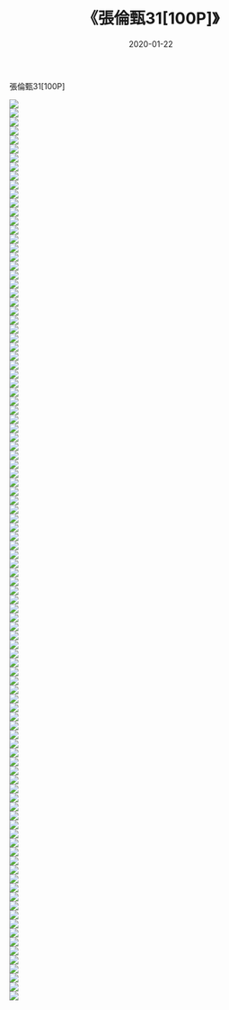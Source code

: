 ﻿---
layout: post
title:  《張倫甄31[100P]》
date:   2020-01-22
img: http://img.660000.xyz/Sharelink/唯美/2020/張倫甄31[100P]/000.jpg
categories: [美女, 清纯, 唯美]
---

張倫甄31[100P]

  ![](http://img.660000.xyz/Sharelink/唯美/2020/張倫甄31[100P]/001.jpg) <br> ![](http://img.660000.xyz/Sharelink/唯美/2020/張倫甄31[100P]/002.jpg) <br> ![](http://img.660000.xyz/Sharelink/唯美/2020/張倫甄31[100P]/003.jpg) <br> ![](http://img.660000.xyz/Sharelink/唯美/2020/張倫甄31[100P]/004.jpg) <br> ![](http://img.660000.xyz/Sharelink/唯美/2020/張倫甄31[100P]/005.jpg) <br> ![](http://img.660000.xyz/Sharelink/唯美/2020/張倫甄31[100P]/006.jpg) <br> ![](http://img.660000.xyz/Sharelink/唯美/2020/張倫甄31[100P]/007.jpg) <br> ![](http://img.660000.xyz/Sharelink/唯美/2020/張倫甄31[100P]/008.jpg) <br> ![](http://img.660000.xyz/Sharelink/唯美/2020/張倫甄31[100P]/009.jpg) <br> ![](http://img.660000.xyz/Sharelink/唯美/2020/張倫甄31[100P]/010.jpg) <br> ![](http://img.660000.xyz/Sharelink/唯美/2020/張倫甄31[100P]/011.jpg) <br> ![](http://img.660000.xyz/Sharelink/唯美/2020/張倫甄31[100P]/012.jpg) <br> ![](http://img.660000.xyz/Sharelink/唯美/2020/張倫甄31[100P]/013.jpg) <br> ![](http://img.660000.xyz/Sharelink/唯美/2020/張倫甄31[100P]/014.jpg) <br> ![](http://img.660000.xyz/Sharelink/唯美/2020/張倫甄31[100P]/015.jpg) <br> ![](http://img.660000.xyz/Sharelink/唯美/2020/張倫甄31[100P]/016.jpg) <br> ![](http://img.660000.xyz/Sharelink/唯美/2020/張倫甄31[100P]/017.jpg) <br> ![](http://img.660000.xyz/Sharelink/唯美/2020/張倫甄31[100P]/018.jpg) <br> ![](http://img.660000.xyz/Sharelink/唯美/2020/張倫甄31[100P]/019.jpg) <br> ![](http://img.660000.xyz/Sharelink/唯美/2020/張倫甄31[100P]/020.jpg) <br> ![](http://img.660000.xyz/Sharelink/唯美/2020/張倫甄31[100P]/021.jpg) <br> ![](http://img.660000.xyz/Sharelink/唯美/2020/張倫甄31[100P]/022.jpg) <br> ![](http://img.660000.xyz/Sharelink/唯美/2020/張倫甄31[100P]/023.jpg) <br> ![](http://img.660000.xyz/Sharelink/唯美/2020/張倫甄31[100P]/024.jpg) <br> ![](http://img.660000.xyz/Sharelink/唯美/2020/張倫甄31[100P]/025.jpg) <br> ![](http://img.660000.xyz/Sharelink/唯美/2020/張倫甄31[100P]/026.jpg) <br> ![](http://img.660000.xyz/Sharelink/唯美/2020/張倫甄31[100P]/027.jpg) <br> ![](http://img.660000.xyz/Sharelink/唯美/2020/張倫甄31[100P]/028.jpg) <br> ![](http://img.660000.xyz/Sharelink/唯美/2020/張倫甄31[100P]/029.jpg) <br> ![](http://img.660000.xyz/Sharelink/唯美/2020/張倫甄31[100P]/030.jpg) <br> ![](http://img.660000.xyz/Sharelink/唯美/2020/張倫甄31[100P]/031.jpg) <br> ![](http://img.660000.xyz/Sharelink/唯美/2020/張倫甄31[100P]/032.jpg) <br> ![](http://img.660000.xyz/Sharelink/唯美/2020/張倫甄31[100P]/033.jpg) <br> ![](http://img.660000.xyz/Sharelink/唯美/2020/張倫甄31[100P]/034.jpg) <br> ![](http://img.660000.xyz/Sharelink/唯美/2020/張倫甄31[100P]/035.jpg) <br> ![](http://img.660000.xyz/Sharelink/唯美/2020/張倫甄31[100P]/036.jpg) <br> ![](http://img.660000.xyz/Sharelink/唯美/2020/張倫甄31[100P]/037.jpg) <br> ![](http://img.660000.xyz/Sharelink/唯美/2020/張倫甄31[100P]/038.jpg) <br> ![](http://img.660000.xyz/Sharelink/唯美/2020/張倫甄31[100P]/039.jpg) <br> ![](http://img.660000.xyz/Sharelink/唯美/2020/張倫甄31[100P]/040.jpg) <br> ![](http://img.660000.xyz/Sharelink/唯美/2020/張倫甄31[100P]/041.jpg) <br> ![](http://img.660000.xyz/Sharelink/唯美/2020/張倫甄31[100P]/042.jpg) <br> ![](http://img.660000.xyz/Sharelink/唯美/2020/張倫甄31[100P]/043.jpg) <br> ![](http://img.660000.xyz/Sharelink/唯美/2020/張倫甄31[100P]/044.jpg) <br> ![](http://img.660000.xyz/Sharelink/唯美/2020/張倫甄31[100P]/045.jpg) <br> ![](http://img.660000.xyz/Sharelink/唯美/2020/張倫甄31[100P]/046.jpg) <br> ![](http://img.660000.xyz/Sharelink/唯美/2020/張倫甄31[100P]/047.jpg) <br> ![](http://img.660000.xyz/Sharelink/唯美/2020/張倫甄31[100P]/048.jpg) <br> ![](http://img.660000.xyz/Sharelink/唯美/2020/張倫甄31[100P]/049.jpg) <br> ![](http://img.660000.xyz/Sharelink/唯美/2020/張倫甄31[100P]/050.jpg) <br> ![](http://img.660000.xyz/Sharelink/唯美/2020/張倫甄31[100P]/051.jpg) <br> ![](http://img.660000.xyz/Sharelink/唯美/2020/張倫甄31[100P]/052.jpg) <br> ![](http://img.660000.xyz/Sharelink/唯美/2020/張倫甄31[100P]/053.jpg) <br> ![](http://img.660000.xyz/Sharelink/唯美/2020/張倫甄31[100P]/054.jpg) <br> ![](http://img.660000.xyz/Sharelink/唯美/2020/張倫甄31[100P]/055.jpg) <br> ![](http://img.660000.xyz/Sharelink/唯美/2020/張倫甄31[100P]/056.jpg) <br> ![](http://img.660000.xyz/Sharelink/唯美/2020/張倫甄31[100P]/057.jpg) <br> ![](http://img.660000.xyz/Sharelink/唯美/2020/張倫甄31[100P]/058.jpg) <br> ![](http://img.660000.xyz/Sharelink/唯美/2020/張倫甄31[100P]/059.jpg) <br> ![](http://img.660000.xyz/Sharelink/唯美/2020/張倫甄31[100P]/060.jpg) <br> ![](http://img.660000.xyz/Sharelink/唯美/2020/張倫甄31[100P]/061.jpg) <br> ![](http://img.660000.xyz/Sharelink/唯美/2020/張倫甄31[100P]/062.jpg) <br> ![](http://img.660000.xyz/Sharelink/唯美/2020/張倫甄31[100P]/063.jpg) <br> ![](http://img.660000.xyz/Sharelink/唯美/2020/張倫甄31[100P]/064.jpg) <br> ![](http://img.660000.xyz/Sharelink/唯美/2020/張倫甄31[100P]/065.jpg) <br> ![](http://img.660000.xyz/Sharelink/唯美/2020/張倫甄31[100P]/066.jpg) <br> ![](http://img.660000.xyz/Sharelink/唯美/2020/張倫甄31[100P]/067.jpg) <br> ![](http://img.660000.xyz/Sharelink/唯美/2020/張倫甄31[100P]/068.jpg) <br> ![](http://img.660000.xyz/Sharelink/唯美/2020/張倫甄31[100P]/069.jpg) <br> ![](http://img.660000.xyz/Sharelink/唯美/2020/張倫甄31[100P]/070.jpg) <br> ![](http://img.660000.xyz/Sharelink/唯美/2020/張倫甄31[100P]/071.jpg) <br> ![](http://img.660000.xyz/Sharelink/唯美/2020/張倫甄31[100P]/072.jpg) <br> ![](http://img.660000.xyz/Sharelink/唯美/2020/張倫甄31[100P]/073.jpg) <br> ![](http://img.660000.xyz/Sharelink/唯美/2020/張倫甄31[100P]/074.jpg) <br> ![](http://img.660000.xyz/Sharelink/唯美/2020/張倫甄31[100P]/075.jpg) <br> ![](http://img.660000.xyz/Sharelink/唯美/2020/張倫甄31[100P]/076.jpg) <br> ![](http://img.660000.xyz/Sharelink/唯美/2020/張倫甄31[100P]/077.jpg) <br> ![](http://img.660000.xyz/Sharelink/唯美/2020/張倫甄31[100P]/078.jpg) <br> ![](http://img.660000.xyz/Sharelink/唯美/2020/張倫甄31[100P]/079.jpg) <br> ![](http://img.660000.xyz/Sharelink/唯美/2020/張倫甄31[100P]/080.jpg) <br> ![](http://img.660000.xyz/Sharelink/唯美/2020/張倫甄31[100P]/081.jpg) <br> ![](http://img.660000.xyz/Sharelink/唯美/2020/張倫甄31[100P]/082.jpg) <br> ![](http://img.660000.xyz/Sharelink/唯美/2020/張倫甄31[100P]/083.jpg) <br> ![](http://img.660000.xyz/Sharelink/唯美/2020/張倫甄31[100P]/084.jpg) <br> ![](http://img.660000.xyz/Sharelink/唯美/2020/張倫甄31[100P]/085.jpg) <br> ![](http://img.660000.xyz/Sharelink/唯美/2020/張倫甄31[100P]/086.jpg) <br> ![](http://img.660000.xyz/Sharelink/唯美/2020/張倫甄31[100P]/087.jpg) <br> ![](http://img.660000.xyz/Sharelink/唯美/2020/張倫甄31[100P]/088.jpg) <br> ![](http://img.660000.xyz/Sharelink/唯美/2020/張倫甄31[100P]/089.jpg) <br> ![](http://img.660000.xyz/Sharelink/唯美/2020/張倫甄31[100P]/090.jpg) <br> ![](http://img.660000.xyz/Sharelink/唯美/2020/張倫甄31[100P]/091.jpg) <br> ![](http://img.660000.xyz/Sharelink/唯美/2020/張倫甄31[100P]/092.jpg) <br> ![](http://img.660000.xyz/Sharelink/唯美/2020/張倫甄31[100P]/093.jpg) <br> ![](http://img.660000.xyz/Sharelink/唯美/2020/張倫甄31[100P]/094.jpg) <br> ![](http://img.660000.xyz/Sharelink/唯美/2020/張倫甄31[100P]/095.jpg) <br> ![](http://img.660000.xyz/Sharelink/唯美/2020/張倫甄31[100P]/096.jpg) <br> ![](http://img.660000.xyz/Sharelink/唯美/2020/張倫甄31[100P]/097.jpg) <br> ![](http://img.660000.xyz/Sharelink/唯美/2020/張倫甄31[100P]/098.jpg) <br> ![](http://img.660000.xyz/Sharelink/唯美/2020/張倫甄31[100P]/099.jpg) <br> ![](http://img.660000.xyz/Sharelink/唯美/2020/張倫甄31[100P]/100.jpg) <br>